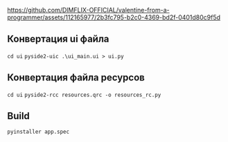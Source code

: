 https://github.com/DIMFLIX-OFFICIAL/valentine-from-a-programmer/assets/112165977/2b3fc795-b2c0-4369-bd2f-0401d80c9f5d

## Конвертация ui файла
`cd ui`
`pyside2-uic .\ui_main.ui > ui.py`

## Конвертация файла ресурсов
`cd ui`
`pyside2-rcc resources.qrc -o resources_rc.py`

## Build
`pyinstaller app.spec`
 
